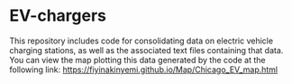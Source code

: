 # EV-chargers
This repository includes code for consolidating data on electric vehicle charging stations, as well as the associated text files containing that data. You can view the map plotting this data generated by the code at the following link: https://fiyinakinyemi.github.io/Map/Chicago_EV_map.html

